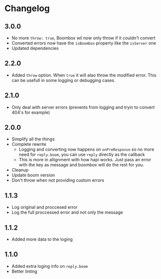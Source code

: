 # Changelog

## 3.0.0
* No more `throw: true`, Boombox wil now only throw if it couldn't convert
* Converted errors now have the `isBoombox` property like the `isServer` one
* Updated dependencies

## 2.2.0
* Added `throw` option. When `true` it will alao throw the modified error. This can be usefull in some logging or debugging cases.

## 2.1.0
* Only deal with server errors (prevents from logging and tryin to convert 404's for example)

## 2.0.0
* Simplify all the things
* Complete rewrite
    * Logging and converting now happens on `onPreResponse` so no more need for `reply.boom`, you can use `reply` directly as the callback
    * This is more in allignment with how hapi works. Just pass an error with the key as message and boombox will do the rest for you.
* Cleanup
* Update boom version
* Don't throw when not providing custom errors

## 1.1.3
* Log original and proccesed error
* Log the full proccessed error and not only the message

## 1.1.2
* Added more data to the loging

## 1.1.0
* Added extra loging info on `reply.boom`
* Better linting